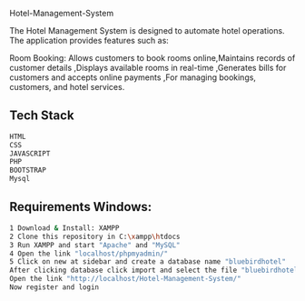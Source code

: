 Hotel-Management-System

The Hotel Management System is designed to automate hotel operations. The application provides features such as:

Room Booking: Allows customers to book rooms online,Maintains records of customer details ,Displays available rooms in real-time ,Generates bills for customers and accepts online payments ,For managing bookings, customers, and hotel services.


## Tech Stack 

```sh
HTML
CSS
JAVASCRIPT
PHP
BOOTSTRAP
Mysql
```

## Requirements Windows:

```sh
1 Download & Install: XAMPP 
2 Clone this repository in C:\xampp\htdocs
3 Run XAMPP and start "Apache" and "MySQL"
4 Open the link "localhost/phpmyadmin/"
5 Click on new at sidebar and create a database name "bluebirdhotel"
After clicking database click import and select the file "bluebirdhotel.sql"
Open the link "http://localhost/Hotel-Management-System/"
Now register and login
```



